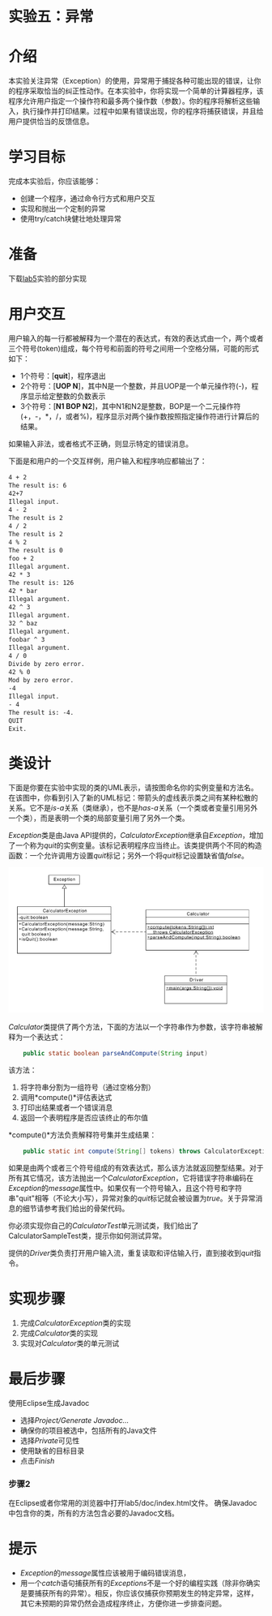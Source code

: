 实验五：异常
======

# 介绍
本实验关注异常（Exception）的使用，异常用于捕捉各种可能出现的错误，让你的程序采取恰当的纠正性动作。在本实验中，你将实现一个简单的计算器程序，该程序允许用户指定一个操作符和最多两个操作数（参数）。你的程序将解析这些输入，执行操作并打印结果。过程中如果有错误出现，你的程序将捕获错误，并且给用户提供恰当的反馈信息。

# 学习目标
完成本实验后，你应该能够：
- 创建一个程序，通过命令行方式和用户交互
- 实现和抛出一个定制的异常
- 使用try/catch块健壮地处理异常

# 准备
下载[lab5](lab5.zip)实验的部分实现

# 用户交互

用户输入的每一行都被解释为一个潜在的表达式，有效的表达式由一个，两个或者三个符号(token)组成，每个符号和前面的符号之间用一个空格分隔，可能的形式如下：
- 1个符号：[**quit**]，程序退出
- 2个符号：[**UOP N**]，其中N是一个整数，并且UOP是一个单元操作符(-)，程序显示给定整数的负数表示
- 3个符号：[**N1 BOP N2**]，其中N1和N2是整数，BOP是一个二元操作符(+，-，*，/，或者%)，程序显示对两个操作数按照指定操作符进行计算后的结果。

如果输入非法，或者格式不正确，则显示特定的错误消息。

下面是和用户的一个交互样例，用户输入和程序响应都输出了：

```
4 + 2
The result is: 6
42+7
Illegal input.
4 - 2
The result is 2
4 / 2
The result is 2
4 % 2
The result is 0
foo + 2
Illegal argument.
42 * 3
The result is: 126
42 * bar
Illegal argument.
42 ^ 3
Illegal argument.
32 ^ baz
Illegal argument.
foobar ^ 3
Illegal argument.
4 / 0
Divide by zero error.
42 % 0
Mod by zero error.
-4
Illegal input.
- 4
The result is: -4.
QUIT
Exit.
```

# 类设计
下面是你要在实验中实现的类的UML表示，请按图命名你的实例变量和方法名。在该图中，你看到引入了新的UML标记：带箭头的虚线表示类之间有某种松散的关系。它不是*is-a*关系（类继承），也不是*has-a*关系（一个类或者变量引用另外一个类），而是表明一个类的局部变量引用了另外一个类。

*Exception*类是由Java API提供的，*CalculatorException*继承自*Exception*，增加了一个称为*quit*的实例变量。该标记表明程序应当终止。该类提供两个不同的构造函数：一个允许调用方设置*quit*标记；另外一个将*quit*标记设置缺省值*false*。

![UML Design](images/uml_design.png)

*Calculator*类提供了两个方法，下面的方法以一个字符串作为参数，该字符串被解释为一个表达式：

```java
    public static boolean parseAndCompute(String input)
```
该方法：

1. 将字符串分割为一组符号（通过空格分割）
2. 调用*compute()*评估表达式
3. 打印出结果或者一个错误消息
4. 返回一个表明程序是否应该终止的布尔值

*compute()*方法负责解释符号集并生成结果：

```java
    public static int compute(String[] tokens) throws CalculatorException
```
如果是由两个或者三个符号组成的有效表达式，那么该方法就返回整型结果。对于所有其它情况，该方法抛出一个*CalculatorException*，它将错误字符串编码在*Exception*的*message*属性中。如果仅有一个符号输入，且这个符号和字符串"quit"相等（不论大小写），异常对象的*quit*标记就会被设置为*true*。关于异常消息的细节请参考我们给出的骨架代码。

你必须实现你自己的*CalculatorTest*单元测试类，我们给出了CalculatorSampleTest类，提示你如何测试异常。

提供的*Driver*类负责打开用户输入流，重复读取和评估输入行，直到接收到*quit*指令。

# 实现步骤
1. 完成*CalculatorException*类的实现
2. 完成*Calculator*类的实现
3. 实现对*Calculator*类的单元测试


# 最后步骤

使用Eclipse生成Javadoc
- 选择*Project/Generate Javadoc...*
- 确保你的项目被选中，包括所有的Java文件
- 选择*Private*可见性
- 使用缺省的目标目录
- 点击*Finish*


### 步骤2
在Eclipse或者你常用的浏览器中打开lab5/doc/index.html文件。 确保Javadoc中包含你的类，所有的方法包含必要的Javadoc文档。

# 提示
- *Exception*的*message*属性应该被用于编码错误消息，
- 用一个*catch*语句捕获所有的*Exceptions*不是一个好的编程实践（除非你确实是要捕获所有的异常）。相反，你应该仅捕获你预期发生的特定异常，这样，其它未预期的异常仍然会造成程序终止，方便你进一步排查问题。

